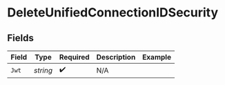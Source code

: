 # DeleteUnifiedConnectionIDSecurity


## Fields

| Field              | Type               | Required           | Description        | Example            |
| ------------------ | ------------------ | ------------------ | ------------------ | ------------------ |
| `Jwt`              | *string*           | :heavy_check_mark: | N/A                |                    |